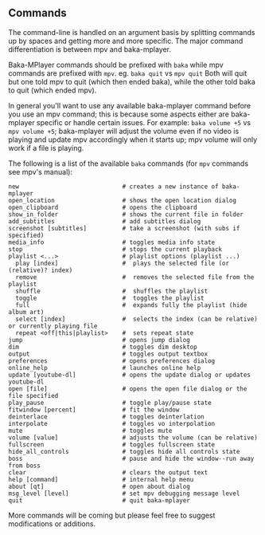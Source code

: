 ﻿## Commands

The command-line is handled on an argument basis by splitting commands up by spaces and getting more and more specific. The major command differentiation is between mpv and baka-mplayer.

Baka-MPlayer commands should be prefixed with `baka` while mpv commands are prefixed with `mpv`. eg. `baka quit` vs `mpv quit`  Both will quit but one told mpv to quit (which then ended baka), while the other told baka to quit (which ended mpv).

In general you'll want to use any available baka-mplayer command before you use an mpv command; this is because some aspects either are baka-mplayer specific or handle certain issues. For example: `baka volume +5` vs `mpv volume +5`; baka-mplayer will adjust the volume even if no video is playing and update mpv accordingly when it starts up; mpv volume will only work if a file is playing.

The following is a list of the available `baka` commands (for `mpv` commands see mpv's manual):

    new                             # creates a new instance of baka-mplayer
    open_location                   # shows the open location dialog
    open_clipboard                  # opens the clipboard
    show_in_folder                  # shows the current file in folder
    add_subtitles                   # add subtitles dialog
    screenshot [subtitles]          # take a screenshot (with subs if specified)
    media_info                      # toggles media info state
    stop                            # stops the current playback
    playlist <...>                  # playlist options (playlist ...)
      play [index]                  #  plays the selected file (or (relative)? index)
      remove                        #  removes the selected file from the playlist
      shuffle                       #  shuffles the playlist
      toggle                        #  toggles the playlist
      full                          #  expands fully the playlist (hide album art)
      select [index]                #  selects the index (can be relative) or currently playing file
      repeat <off|this|playlist>    #  sets repeat state
    jump                            # opens jump dialog
    dim                             # toggles dim desktop
    output                          # toggles output textbox
    preferences                     # opens preferences dialog
    online_help                     # launches online help
    update [youtube-dl]             # opens the update dialog or updates youtube-dl
    open [file]                     # opens the open file dialog or the file specified
    play_pause                      # toggle play/pause state
    fitwindow [percent]             # fit the window
    deinterlace                     # toggles deinterlation
    interpolate                     # toggles vo interpolation
    mute                            # toggles mute
    volume [value]                  # adjusts the volume (can be relative)
    fullscreen                      # toggles fullscreen state
    hide_all_controls               # toggles hide all controls state
    boss                            # pause and hide the window--run away from boss
    clear                           # clears the output text
    help [command]                  # internal help menu
    about [qt]                      # open about dialog
    msg_level [level]               # set mpv debugging message level
    quit                            # quit baka-mplayer

More commands will be coming but please feel free to suggest modifications or additions.